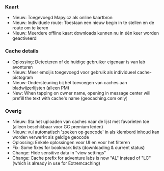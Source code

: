 ### Kaart
- Nieuw: Toegevoegd Mapy.cz als online kaartbron
- Nieuw: Individuele route: Toestaan een nieuw begin in te stellen en de route om te keren
- Nieuw: Meerdere offline kaart downloads kunnen nu in één keer worden geactiveerd

### Cache details
- Oplossing: Detecteren of de huidige gebruiker eigenaar is van lab avonturen
- Nieuw: Meer emoijis toegevoegd voor gebruik als individueel cache-pictogram
- Nieuw: Ondersteuning bij het toevoegen van caches aan bladwijzerlijsten (alleen PM)
- New: When tapping on owner name, opening in message center will prefill the text with cache's name (geocaching.com only)

### Overig
- Nieuw: Sta het uploaden van caches naar de lijst met favorieten toe (alleen beschikbaar voor GC premium leden)
- Nieuw: vul automatisch 'zoeken op geocode' in als klembord inhoud kan worden verwerkt als geldige geocode
- Oplossing: Enkele oplossingen voor UI en voor het filteren
- Fix: Some fixes for bookmark lists (downloading & current status)
- Change: Hide sensitive data in "view settings"
- Change: Cache prefix for adventure labs is now "AL" instead of "LC" (which is already in use for Extremcaching)
